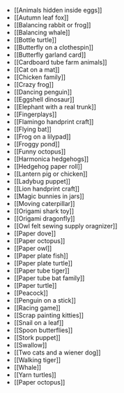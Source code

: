 - [[Animals hidden inside eggs]]
- [[Autumn leaf fox]]
- [[Balancing rabbit or frog]]
- [[Balancing whale]]
- [[Bottle turtle]]
- [[Butterfly on a clothespin]]
- [[Butterfly garland card]]
- [[Cardboard tube farm animals]]
- [[Cat on a mat]]
- [[Chicken family]]
- [[Crazy frog]]
- [[Dancing penguin]]
- [[Eggshell dinosaur]]
- [[Elephant with a real trunk]]
- [[Fingerplays]]
- [[Flamingo handprint craft]]
- [[Flying bat]]
- [[Frog on a lilypad]]
- [[Froggy pond]]
- [[Funny  octopus]]
- [[Harmonica hedgehogs]]
- [[Hedgehog paper roll]]
- [[Lantern  pig or chicken]]
- [[Ladybug puppet]]
- [[Lion handprint craft]]
- [[Magic bunnies in jars]]
- [[Moving caterpillar]]
- [[Origami shark toy]]
- [[Origami dragonfly]]
- [[Owl felt sewing supply oragnizer]]
- [[Paper dove]]
- [[Paper octopus]]
- [[Paper owl]]
- [[Paper plate fish]]
- [[Paper plate turtle]]
- [[Paper tube tiger]]
- [[Paper tube bat family]]
- [[Paper turtle]]
- [[Peacock]]
- [[Penguin on a stick]]
- [[Racing game]]
- [[Scrap painting kitties]]
- [[Snail on a leaf]]
- [[Spoon butterflies]]
- [[Stork puppet]]
- [[Swallow]]
- [[Two cats and a wiener dog]]
- [[Walking tiger]]
- [[Whale]]
- [[Yarn turtles]]
- [[Paper octopus]]